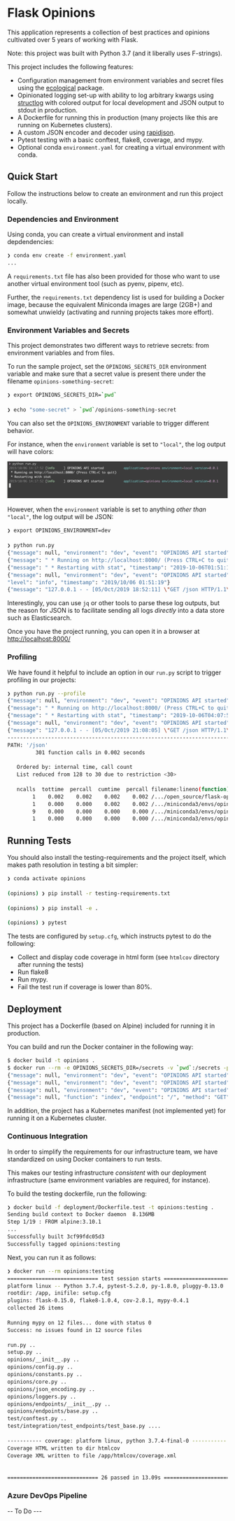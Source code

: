 # Flask Opinions

This application represents a collection of best practices and opinions cultivated over 5 years of working with Flask.

Note: this project was built with Python 3.7 (and it liberally uses F-strings).

This project includes the following features:

- Configuration management from environment variables and secret files using the [ecological](https://github.com/jmcs/ecological) package.
- Opinionated logging set-up with ability to log arbitrary kwargs using [structlog](http://www.structlog.org/en/stable/) with colored output for local
  development and JSON output to stdout in production.
- A Dockerfile for running this in production (many projects like this are running on Kubernetes clusters).
- A custom JSON encoder and decoder using [rapidjson](https://github.com/python-rapidjson/python-rapidjson).
- Pytest testing with a basic conftest, flake8, coverage, and mypy.
- Optional conda `environment.yaml` for creating a virtual environment with conda.


## Quick Start

Follow the instructions below to create an environment and run this project locally.

### Dependencies and Environment

Using conda, you can create a virtual environment and install depdendencies:

```sh
❯ conda env create -f environment.yaml
...
```

A `requirements.txt` file has also been provided for those who want to use another virtual environment tool (such as pyenv,
pipenv, etc).

Further, the `requirements.txt` dependency list is used for building a Docker image, because the equivalent Miniconda
images are large (2GB+) and somewhat unwieldy (activating and running projects takes more effort).

### Environment Variables and Secrets

This project demonstrates two different ways to retrieve secrets: from environment variables and from files.

To run the sample project, set the `OPINIONS_SECRETS_DIR` environment variable and make sure that a secret value is
present there under the filename `opinions-something-secret`:

```sh
❯ export OPINIONS_SECRETS_DIR=`pwd`

❯ echo "some-secret" > `pwd`/opinions-something-secret
```

You can also set the `OPINIONS_ENVIRONMENT` variable to trigger different behavior.

For instance, when the `environment` variable is set to `"local"`, the log output will have colors:

![Run.py Output Local](/docs/local_runpy_output.png)

However, when the `environment` variable is set to anything *other than* `"local"`, the log output will be JSON:

```sh
❯ export OPINIONS_ENVIRONMENT=dev

❯ python run.py
{"message": null, "environment": "dev", "event": "OPINIONS API started", "application": "opinions", "version": "0.0.1", "level": "info", "timestamp": "2019/10/06 01:51:19"}
{"message": " * Running on http://localhost:8000/ (Press CTRL+C to quit)", "timestamp": "2019-10-06T01:51:19.143931", "application": "opinions", "version": "0.0.1"}
{"message": " * Restarting with stat", "timestamp": "2019-10-06T01:51:19.144588", "application": "opinions", "version": "0.0.1"}
{"message": null, "environment": "dev", "event": "OPINIONS API started", "application": "opinions", "version": "0.0.1",
"level": "info", "timestamp": "2019/10/06 01:51:19"}
{"message": "127.0.0.1 - - [05/Oct/2019 18:52:11] \"GET /json HTTP/1.1\" 200 -", "timestamp": "2019-10-06T01:52:11.180039", "application": "opinions", "version": "0.0.1"}
```

Interestingly, you can use `jq` or other tools to parse these log outputs, but the reason for JSON is to facilitate
sending all logs _directly_ into a data store such as Elasticsearch.

Once you have the project running, you can open it in a browser at
[http://localhost:8000/](http://localhost:8000/)

### Profiling

We have found it helpful to include an option in our `run.py` script to trigger profiling in our projects:

```sh
❯ python run.py --profile
{"message": null, "environment": "dev", "event": "OPINIONS API started", "application": "opinions", "version": "0.0.1", "level": "info", "timestamp": "2019/10/06 04:07:55"}
{"message": " * Running on http://localhost:8000/ (Press CTRL+C to quit)", "timestamp": "2019-10-06T04:07:55.233406", "application": "opinions", "version": "0.0.1"}
{"message": " * Restarting with stat", "timestamp": "2019-10-06T04:07:55.234908", "application": "opinions", "version": "0.0.1"}
{"message": null, "environment": "dev", "event": "OPINIONS API started", "application": "opinions", "version": "0.0.1", "level": "info", "timestamp": "2019/10/06 04:07:55"}
{"message": "127.0.0.1 - - [05/Oct/2019 21:08:05] \"GET /json HTTP/1.1\" 200 -", "timestamp": "2019-10-06T04:08:05.542335", "application": "opinions", "version": "0.0.1"}
--------------------------------------------------------------------------------
PATH: '/json'
         301 function calls in 0.002 seconds

   Ordered by: internal time, call count
   List reduced from 128 to 30 due to restriction <30>

   ncalls  tottime  percall  cumtime  percall filename:lineno(function)
        1    0.002    0.002    0.002    0.002 /.../open_source/flask-opinions/opinions/json_encoding.py:25(jsonify)
        1    0.000    0.000    0.002    0.002 /.../miniconda3/envs/opinions/lib/python3.7/site-packages/werkzeug/middleware/profiler.py:96(runapp)
        9    0.000    0.000    0.000    0.000 /.../miniconda3/envs/opinions/lib/python3.7/site-packages/werkzeug/local.py:163(top)
        1    0.000    0.000    0.000    0.000 /.../miniconda3/envs/opinions/lib/python3.7/site-packages/werkzeug/routing.py:1466(bind_to_environ)
```


## Running Tests


You should also install the testing-requirements and the project itself, which makes path resolution in testing a bit simpler:

```sh
❯ conda activate opinions

(opinions) ❯ pip install -r testing-requirements.txt

(opinions) ❯ pip install -e .

(opinions) ❯ pytest

```

The tests are configured by `setup.cfg`, which instructs pytest to do the following:

- Collect and display code coverage in html form (see `htmlcov` directory after running the tests)
- Run flake8
- Run mypy.
- Fail the test run if coverage is lower than 80%.


## Deployment

This project has a Dockerfile (based on Alpine) included for running it in production.

You can build and run the Docker container in the following way:

```sh
$ docker build -t opinions .
$ docker run --rm -e OPINIONS_SECRETS_DIR=/secrets -v `pwd`:/secrets -p 8000:8000 opinions:latest
{"message": null, "environment": "dev", "event": "OPINIONS API started", "application": "opinions", "version": "0.0.1", "level": "info", "timestamp": "2019/10/06 03:53:36"}
{"message": null, "environment": "dev", "event": "OPINIONS API started", "application": "opinions", "version": "0.0.1", "level": "info", "timestamp": "2019/10/06 03:53:36"}
{"message": null, "environment": "dev", "event": "OPINIONS API started", "application": "opinions", "version": "0.0.1", "level": "info", "timestamp": "2019/10/06 03:53:36"}
{"message": null, "function": "index", "endpoint": "/", "method": "GET", "version": "0.0.1", "event": "Get index", "application": "opinions", "level": "info", "timestamp": "2019/10/06 03:53:43"}
```

In addition, the project has a Kubernetes manifest (not implemented yet) for running it on a Kubernetes cluster.

### Continuous Integration

In order to simplify the requirements for our infrastructure team, we have standardized on using Docker containers to
run tests.

This makes our testing infrastructure _consistent_ with our deployment infrastructure (same environment variables are
required, for instance).

To build the testing dockerfile, run the following:

```sh
❯ docker build -f deployment/Dockerfile.test -t opinions:testing .
Sending build context to Docker daemon  8.136MB
Step 1/19 : FROM alpine:3.10.1
...
Successfully built 3cf99fdc05d3
Successfully tagged opinions:testing
```

Next, you can run it as follows:

```sh
❯ docker run --rm opinions:testing
============================= test session starts ==============================
platform linux -- Python 3.7.4, pytest-5.2.0, py-1.8.0, pluggy-0.13.0
rootdir: /app, inifile: setup.cfg
plugins: flask-0.15.0, flake8-1.0.4, cov-2.8.1, mypy-0.4.1
collected 26 items

Running mypy on 12 files... done with status 0
Success: no issues found in 12 source files

run.py ..                                                                [  7%]
setup.py ..                                                              [ 15%]
opinions/__init__.py ..                                                  [ 23%]
opinions/config.py ..                                                    [ 30%]
opinions/constants.py ..                                                 [ 38%]
opinions/core.py ..                                                      [ 46%]
opinions/json_encoding.py ..                                             [ 53%]
opinions/loggers.py ..                                                   [ 61%]
opinions/endpoints/__init__.py ..                                        [ 69%]
opinions/endpoints/base.py ..                                            [ 76%]
test/conftest.py ..                                                      [ 84%]
test/integration/test_endpoints/test_base.py ....                        [100%]

----------- coverage: platform linux, python 3.7.4-final-0 -----------
Coverage HTML written to dir htmlcov
Coverage XML written to file /app/htmlcov/coverage.xml


============================= 26 passed in 13.09s ==============================
```

### Azure DevOps Pipeline

-- To Do ---
